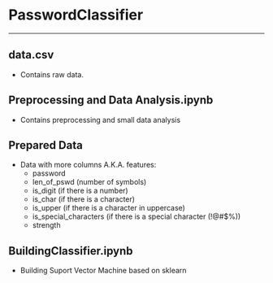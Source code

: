 # PasswordClassifier
---
## data.csv 
- Contains raw data.

## Preprocessing and Data Analysis.ipynb
- Contains preprocessing and small data analysis

## Prepared Data
- Data with more columns A.K.A. features:
  - password 
  - len_of_pswd (number of symbols)
  - is_digit (if there is a number)
  - is_char (if there is a character)
  - is_upper (if there is a character in uppercase)
  - is_special_characters (if there is a special character (!@#$%))
  - strength

## BuildingClassifier.ipynb
- Building Suport Vector Machine based on sklearn
